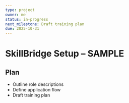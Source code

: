 ```yaml
---
type: project
owner: me
status: in-progress
next_milestone: Draft training plan
due: 2025-10-31
---
```


# SkillBridge Setup – SAMPLE

## Plan
- Outline role descriptions
- Define application flow
- Draft training plan

